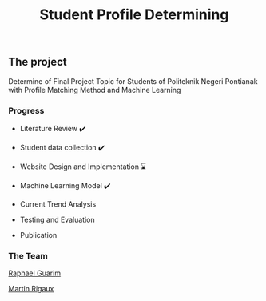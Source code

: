 <h1 align="center"> Student Profile Determining </h1>
<br>

## The project

Determine of Final Project Topic for Students of Politeknik Negeri Pontianak with Profile Matching Method and Machine Learning

### Progress

  - Literature Review ✔️
  
  - Student data collection ✔️
  
  - Website Design and Implementation ⌛

  - Machine Learning Model ✔️

  - Current Trend Analysis 

  - Testing and Evaluation
  
  - Publication

### The Team

<a href="https://github.com/RaphaelGuarim">Raphael Guarim </a>

<a href="https://github.com/rwmicro">Martin Rigaux  </a>
